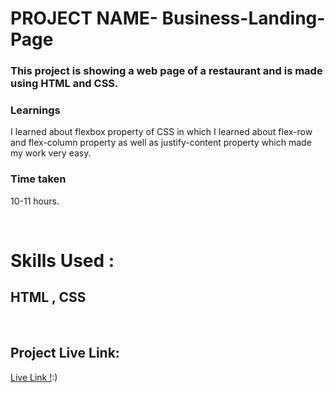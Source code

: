 # 
# PROJECT NAME- Business-Landing-Page


### This project is showing a web page of a restaurant and is made using HTML and CSS.
### Learnings
I learned about flexbox property of CSS in which I learned about flex-row and flex-column property as well as justify-content property which made my work very easy.

### Time taken
10-11 hours.

</br>

# Skills Used :

## HTML ,  CSS

</br>


## Project Live Link:

[Live Link !](https://businesslanding12.netlify.app/):)



